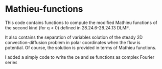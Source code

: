 # Mathieu-functions

This code contains functions to compute the modified Mathieu functions of the second kind (for q < 0) defined in 28.24.6-28.24.13 DLMF.

It also contains the separation of variables solution of the steady 2D convection-diffusion problem in polar coordinates when the flow is potential. 
Of course, the solution is provided in terms of Mathieu functions.

I added a simply code to write the ce and se functions as complex Fourier series
